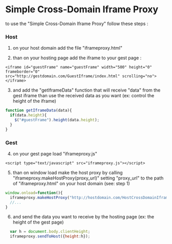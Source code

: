 Simple Cross-Domain Iframe Proxy
================================

to use the "Simple Cross-Domain Iframe Proxy" follow these steps :


### Host ###
1. on your host domain add the file "iframeproxy.html" 

2. than on your hosting page add the iframe to your gest page :

```
<iframe id="guestFrame" name="guestFrame" width="500" height="0" frameborder="0" 
src="http://gestdomain.com/GuestIframe/index.html" scrolling="no"></iframe>
```

3. and add the "getIframeData" function that will receive "data" from the gest iframe 
   than use the received data as you want (ex: control the height of the iframe)
```javascript
function getIframeData(data){
  if(data.height){
    $("#guestFrame").height(data.height);
  }
}
```

### Gest ###
4. on your gest page load "iframeproxy.js"
```
<script type="text/javascript" src="iframeproxy.js"></script>
```

5. than on window load make the host proxy by calling "iframeproxy.makeHostProxy(proxy_url)" 
   setting "proxy_url" to the path of "iframeproxy.html" on your host domain (see: step 1)
```javascript
window.onload=function(){
  iframeproxy.makeHostProxy("http://hostdomain.com/HostCrossDomainIframe/iframeproxy.html");
  //...
}
```

6. and send the data you want to receive by the hosting page (ex: the height of the gest page)
```javascript
  var h = document.body.clientHeight;
  iframeproxy.sendToHost({height:h});
```


